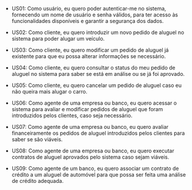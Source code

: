 - US01: Como usuário, eu quero poder autenticar-me no sistema, fornecendo um nome de usuário e senha válidos, para ter acesso às funcionalidades disponíveis e garantir a segurança dos dados.

- US02: Como cliente, eu quero introduzir um novo pedido de aluguel no sistema para poder alugar um veículo.

- US03: Como cliente, eu quero modificar um pedido de aluguel já existente para que eu possa alterar informações se necessário.

- US04: Como cliente, eu quero consultar o status do meu pedido de aluguel no sistema para saber se está em análise ou se já foi aprovado.

- US05: Como cliente, eu quero cancelar um pedido de aluguel caso eu não queira mais alugar o carro.

- US06: Como agente de uma empresa ou banco, eu quero acessar o sistema para avaliar e modificar pedidos de aluguel que foram introduzidos pelos clientes, caso seja necessário.

- US07: Como agente de uma empresa ou banco, eu quero avaliar financeiramente os pedidos de aluguel introduzidos pelos clientes para saber se são viáveis.

- US08: Como agente de uma empresa ou banco, eu quero executar contratos de aluguel aprovados pelo sistema caso sejam viáveis.

- US09: Como agente de um banco, eu quero associar um contrato de crédito a um aluguel de automóvel para que possa ser feita uma análise de crédito adequada.

